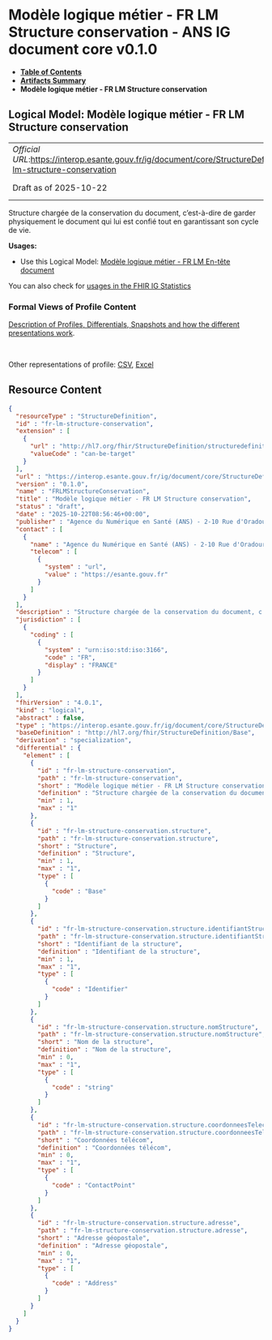 # Modèle logique métier - FR LM Structure conservation - ANS IG document core v0.1.0

* [**Table of Contents**](toc.md)
* [**Artifacts Summary**](artifacts.md)
* **Modèle logique métier - FR LM Structure conservation**

## Logical Model: Modèle logique métier - FR LM Structure conservation 

| | |
| :--- | :--- |
| *Official URL*:https://interop.esante.gouv.fr/ig/document/core/StructureDefinition/fr-lm-structure-conservation | *Version*:0.1.0 |
| Draft as of 2025-10-22 | *Computable Name*:FRLMStructureConservation |

 
Structure chargée de la conservation du document, c’est-à-dire de garder physiquement le document qui lui est confié tout en garantissant son cycle de vie. 

**Usages:**

* Use this Logical Model: [Modèle logique métier - FR LM En-tête document](StructureDefinition-fr-lm-entete-document.md)

You can also check for [usages in the FHIR IG Statistics](https://packages2.fhir.org/xig/ans.document.fr.core|current/StructureDefinition/fr-lm-structure-conservation)

### Formal Views of Profile Content

 [Description of Profiles, Differentials, Snapshots and how the different presentations work](http://build.fhir.org/ig/FHIR/ig-guidance/readingIgs.html#structure-definitions). 

 

Other representations of profile: [CSV](StructureDefinition-fr-lm-structure-conservation.csv), [Excel](StructureDefinition-fr-lm-structure-conservation.xlsx) 



## Resource Content

```json
{
  "resourceType" : "StructureDefinition",
  "id" : "fr-lm-structure-conservation",
  "extension" : [
    {
      "url" : "http://hl7.org/fhir/StructureDefinition/structuredefinition-type-characteristics",
      "valueCode" : "can-be-target"
    }
  ],
  "url" : "https://interop.esante.gouv.fr/ig/document/core/StructureDefinition/fr-lm-structure-conservation",
  "version" : "0.1.0",
  "name" : "FRLMStructureConservation",
  "title" : "Modèle logique métier - FR LM Structure conservation",
  "status" : "draft",
  "date" : "2025-10-22T08:56:46+00:00",
  "publisher" : "Agence du Numérique en Santé (ANS) - 2-10 Rue d'Oradour-sur-Glane, 75015 Paris",
  "contact" : [
    {
      "name" : "Agence du Numérique en Santé (ANS) - 2-10 Rue d'Oradour-sur-Glane, 75015 Paris",
      "telecom" : [
        {
          "system" : "url",
          "value" : "https://esante.gouv.fr"
        }
      ]
    }
  ],
  "description" : "Structure chargée de la conservation du document, c'est-à-dire de garder physiquement le document qui lui est confié tout en garantissant son cycle de vie.",
  "jurisdiction" : [
    {
      "coding" : [
        {
          "system" : "urn:iso:std:iso:3166",
          "code" : "FR",
          "display" : "FRANCE"
        }
      ]
    }
  ],
  "fhirVersion" : "4.0.1",
  "kind" : "logical",
  "abstract" : false,
  "type" : "https://interop.esante.gouv.fr/ig/document/core/StructureDefinition/fr-lm-structure-conservation",
  "baseDefinition" : "http://hl7.org/fhir/StructureDefinition/Base",
  "derivation" : "specialization",
  "differential" : {
    "element" : [
      {
        "id" : "fr-lm-structure-conservation",
        "path" : "fr-lm-structure-conservation",
        "short" : "Modèle logique métier - FR LM Structure conservation",
        "definition" : "Structure chargée de la conservation du document, c'est-à-dire de garder physiquement le document qui lui est confié tout en garantissant son cycle de vie.",
        "min" : 1,
        "max" : "1"
      },
      {
        "id" : "fr-lm-structure-conservation.structure",
        "path" : "fr-lm-structure-conservation.structure",
        "short" : "Structure",
        "definition" : "Structure",
        "min" : 1,
        "max" : "1",
        "type" : [
          {
            "code" : "Base"
          }
        ]
      },
      {
        "id" : "fr-lm-structure-conservation.structure.identifiantStructure",
        "path" : "fr-lm-structure-conservation.structure.identifiantStructure",
        "short" : "Identifiant de la structure",
        "definition" : "Identifiant de la structure",
        "min" : 1,
        "max" : "1",
        "type" : [
          {
            "code" : "Identifier"
          }
        ]
      },
      {
        "id" : "fr-lm-structure-conservation.structure.nomStructure",
        "path" : "fr-lm-structure-conservation.structure.nomStructure",
        "short" : "Nom de la structure",
        "definition" : "Nom de la structure",
        "min" : 0,
        "max" : "1",
        "type" : [
          {
            "code" : "string"
          }
        ]
      },
      {
        "id" : "fr-lm-structure-conservation.structure.coordonneesTelecom",
        "path" : "fr-lm-structure-conservation.structure.coordonneesTelecom",
        "short" : "Coordonnées télécom",
        "definition" : "Coordonnées télécom",
        "min" : 0,
        "max" : "1",
        "type" : [
          {
            "code" : "ContactPoint"
          }
        ]
      },
      {
        "id" : "fr-lm-structure-conservation.structure.adresse",
        "path" : "fr-lm-structure-conservation.structure.adresse",
        "short" : "Adresse géopostale",
        "definition" : "Adresse géopostale",
        "min" : 0,
        "max" : "1",
        "type" : [
          {
            "code" : "Address"
          }
        ]
      }
    ]
  }
}

```
